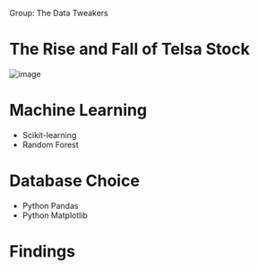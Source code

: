 Group: The Data Tweakers

# The Rise and Fall of Telsa Stock


![image](https://github.com/mloayzam/the_data_tweakers/assets/143963189/06f2ab71-9f11-4ada-89b6-2b36033d2d5b)






# Machine Learning

* Scikit-learning
* Random Forest


# Database Choice

* Python Pandas
* Python Matplotlib


# Findings



